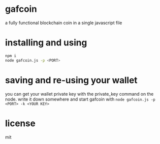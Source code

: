 # gafcoin
a fully functional blockchain coin in a single javascript file

# installing and using
```sh
npm i
node gafcoin.js -p <PORT>
```

# saving and re-using your wallet
you can get your wallet private key with the private_key command on the node.
write it down somewhere and start gafcoin with `node gafcoin.js -p <PORT> -k <YOUR KEY>`

# license
mit